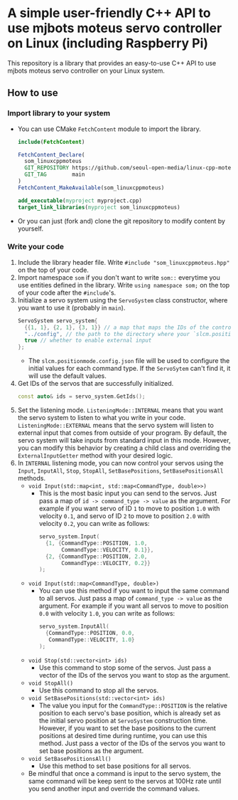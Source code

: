 # A simple user-friendly C++ API to use mjbots moteus servo controller on Linux (including Raspberry Pi)

This repository is a library that provides an easy-to-use C++ API to use mjbots moteus servo controller on your Linux system.

## How to use

### Import library to your system

- You can use CMake `FetchContent` module to import the library.
    ```cmake
    include(FetchContent)

    FetchContent_Declare(
      som_linuxcppmoteus
      GIT_REPOSITORY https://github.com/seoul-open-media/linux-cpp-moteus.git
      GIT_TAG        main
    )
    FetchContent_MakeAvailable(som_linuxcppmoteus)

    add_executable(myproject myproject.cpp)
    target_link_libraries(myproject som_linuxcppmoteus)
    ```
- Or you can just (fork and) clone the git repository to modify content by yourself.

### Write your code

1. Include the library header file. Write `#include "som_linuxcppmoteus.hpp"` on the top of your code.
2. Import namespace `som` if you don't want to write `som::` everytime you use entities defined in the library. Write `using namespace som;` on the top of your code after the `#include`'s.
3. Initialize a servo system using the `ServoSystem` class constructor, where you want to use it (probably in `main`).
    ```c++
    ServoSystem servo_system{
      {{1, 1}, {2, 1}, {3, 1}} // a map that maps the IDs of the controllers to the bus numbers they are connected to
      "../config", // the path to the directory where your `slcm.positionmode.config.json` file is located, relative to the executable
      true // whether to enable external input
    };
    ```
    - The `slcm.positionmode.config.json` file will be used to configure the initial values for each command type. If the `ServoSytem` can't find it, it will use the default values.
4. Get IDs of the servos that are successfully initialized.
    ```c++
    const auto& ids = servo_system.GetIds();
    ```
5. Set the listening mode. `ListeningMode::INTERNAL` means that you want the servo system to listen to what you write in your code. `ListeningMode::EXTERNAL` means that the servo system will listen to external input that comes from outside of your program. By default, the servo system will take inputs from standard input in this mode. However, you can modify this behavior by creating a child class and overriding the `ExternalInputGetter` method with your desired logic.
6. In `INTERNAL` listening mode, you can now control your servos using the `Input`, `InputAll`, `Stop`, `StopAll`, `SetBasePositions`, `SetBasePositionsAll` methods.
    - `void Input(std::map<int, std::map<CommandType, double>>)`
        - This is the most basic input you can send to the servos. Just pass a map of `id -> command_type -> value` as the argument. For example if you want servo of ID `1` to move to position `1.0` with velocity `0.1`, and servo of ID `2` to move to position `2.0` with velocity `0.2`, you can write as follows:
            ```c++
            servo_system.Input(
              {1, {CommandType::POSITION, 1.0,
                   CommandType::VELOCITY, 0.1}},
              {2, {CommandType::POSITION, 2.0,
                   CommandType::VELOCITY, 0.2}}
            );
            ```
    - `void Input(std::map<CommandType, double>)`
        - You can use this method if you want to input the same command to all servos. Just pass a map of `command_type -> value` as the argument. For example if you want all servos to move to position `0.0` with velocity `1.0`, you can write as follows:
            ```c++
            servo_system.InputAll(
              {CommandType::POSITION, 0.0,
               CommandType::VELOCITY, 1.0}
            );
            ```
    - `void Stop(std::vector<int> ids)`
        - Use this command to stop some of the servos. Just pass a vector of the IDs of the servos you want to stop as the argument.
    - `void StopAll()`
        - Use this command to stop all the servos.
    - `void SetBasePositions(std::vector<int> ids)`
        - The value you input for the `CommandType::POSITION` is the relative position to each servo's base position, which is already set as the initial servo position at `ServoSystem` construction time. However, if you want to set the base positions to the current positions at desired time during runtime, you can use this method. Just pass a vector of the IDs of the servos you want to set base positions as the argument.
    - `void SetBasePositionsAll()`
        - Use this method to set base positions for all servos.
    - Be mindful that once a command is input to the servo system, the same command will be keep sent to the servos at 100Hz rate until you send another input and override the command values.